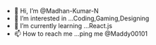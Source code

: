 - 👋 Hi, I’m @Madhan-Kumar-N
- 👀 I’m interested in ...Coding,Gaming,Designing
- 🌱 I’m currently learning ...React.js
- 📫 How to reach me ...ping me @Maddy00101


<!---
Madhan-Kumar-N/Madhan-Kumar-N is a ✨ special ✨ repository because its `README.md` (this file) appears on your GitHub profile.
You can click the Preview link to take a look at your changes.
--->
